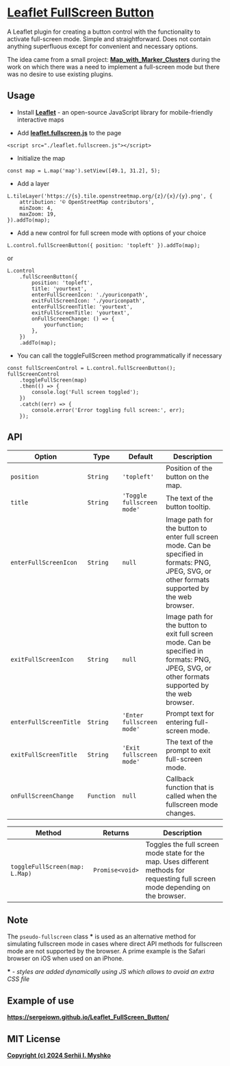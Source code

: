 # [Leaflet FullScreen Button](https://sergeiown.github.io/Leaflet_FullScreen_Button/)

A Leaflet plugin for creating a button control with the functionality to activate full-screen mode. Simple and straightforward. Does not contain anything superfluous except for convenient and necessary options.

The idea came from a small project: **[Map_with_Marker_Clusters](https://github.com/sergeiown/Map_with_Marker_Clusters)** during the work on which there was a need to implement a full-screen mode but there was no desire to use existing plugins.

## Usage

- Install **[Leaflet](https://leafletjs.com/download.html)** - an open-source JavaScript library for mobile-friendly interactive maps

- Add **[leaflet.fullscreen.js](https://github.com/sergeiown/Leaflet_FullScreen_Button/tags)** to the page
```
<script src="./leaflet.fullscreen.js"></script>
```

- Initialize the map
```
const map = L.map('map').setView([49.1, 31.2], 5);
```

- Add a layer
```
L.tileLayer('https://{s}.tile.openstreetmap.org/{z}/{x}/{y}.png', {
    attribution: '© OpenStreetMap contributors',
    minZoom: 4,
    maxZoom: 19,
}).addTo(map);
```

- Add a new control for full screen mode with options of your choice
```
L.control.fullScreenButton({ position: 'topleft' }).addTo(map);
```
or
```
L.control
    .fullScreenButton({
        position: 'topleft',
        title: 'yourtext',
        enterFullScreenIcon: './youriconpath',
        exitFullScreenIcon: './youriconpath',
        enterFullScreenTitle: 'yourtext',
        exitFullScreenTitle: 'yourtext',
        onFullScreenChange: () => {
            yourfunction;
        },
    })
    .addTo(map);
```

- You can call the toggleFullScreen method programmatically if necessary
```
const fullScreenControl = L.control.fullScreenButton();
fullScreenControl
    .toggleFullScreen(map)
    .then(() => {
        console.log('Full screen toggled');
    })
    .catch((err) => {
        console.error('Error toggling full screen:', err);
    });
```

## API

Option                    | Type       | Default                      | Description
--------------------------|------------|------------------------------|------------------------------------------------------
`position`                | `String`   | `'topleft'`                  | Position of the button on the map.
`title`                   | `String`   | `'Toggle fullscreen mode'`   | The text of the button tooltip.
`enterFullScreenIcon`     | `String`   | `null`                       | Image path for the button to enter full screen mode. Can be specified in formats: PNG, JPEG, SVG, or other formats supported by the web browser.
`exitFullScreenIcon`      | `String`   | `null`                       | Image path for the button to exit full screen mode. Can be specified in formats: PNG, JPEG, SVG, or other formats supported by the web browser.
`enterFullScreenTitle`    | `String`   | `'Enter fullscreen mode'`    | Prompt text for entering full-screen mode.
`exitFullScreenTitle`     | `String`   | `'Exit fullscreen mode'`     | The text of the prompt to exit full-screen mode.
`onFullScreenChange`      | `Function` | `null`                       | Callback function that is called when the fullscreen mode changes.

| Method                         | Returns            | Description                                                                                                                                               |
|-------------------------------|---------------------|----------------------------------------------------------------------------------------------------------------------------------------------------|
| `toggleFullScreen(map: L.Map)`| `Promise<void>`       | Toggles the full screen mode state for the map. Uses different methods for requesting full screen mode depending on the browser.             |                            |

## Note

The `pseudo-fullscreen` class **\*** is used as an alternative method for simulating fullscreen mode in cases where direct API methods for fullscreen mode are not supported by the browser. A prime example is the Safari browser on iOS when used on an iPhone.

**\*** *- styles are added dynamically using JS which allows to avoid an extra CSS file*

## Example of use

**https://sergeiown.github.io/Leaflet_FullScreen_Button/**

## MIT License

**[Copyright (c) 2024 Serhii I. Myshko](https://github.com/sergeiown/Leaflet_FullScreen_Button/blob/main/LICENSE)**
